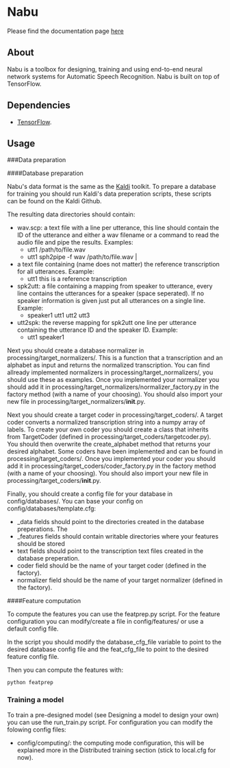# Nabu

Please find the documentation page [here](http://vrenkens.github.io/Nabu-asr)

## About

Nabu is a toolbox for designing, training and using end-to-end neural network
systems for Automatic Speech Recognition. Nabu is built on top of TensorFlow.

## Dependencies

- [TensorFlow](https://www.tensorflow.org).

## Usage

###Data preparation

####Database preparation

Nabu's data format is the same as the [Kaldi](https://www.http://kaldi-asr.org/)
toolkit. To prepare a database for training you should run Kaldi's data
preperation scripts, these scripts can be found on the Kaldi Github.

The resulting data directories should contain:
- wav.scp: a text file with a line per utterance, this line should contain the
ID of the utterance and either a wav filename or a command to read the audio
file and pipe the results. Examples:
  - utt1 /path/to/file.wav
  - utt1 sph2pipe -f wav /path/to/file.wav |
- a text file containing (name does not matter) the reference transcription for
all utterances. Example:
  - utt1 this is a reference transcription
- spk2utt: a file containing a mapping from speaker to utterance, every line
contains the utterances for a speaker (space seperated). If no speaker
information is given just put all utterances on a single line. Example:
  - speaker1 utt1 utt2 utt3
- utt2spk: the reverse mapping for spk2utt one line per utterance containing
the utterance ID and the speaker ID. Example:
  - utt1 speaker1

Next you should create a database normalizer in processing/target_normalizers/.
This is a function that a transcription and an alphabet as input and returns
the normalized transcription. You can find allready implemented normalizers
in processing/target_normalizers/, you should use these as examples. Once you
implemented your normalizer you should add it in
processing/target_normalizers/normalizer_factory.py in the factory method
(with a name of your choosing). You should also import your new file in
processing/target_normalizers/__init__.py.

Next you should create a target coder in processing/target_coders/. A target
coder converts a normalized transcription string into a numpy array of labels.
To create your own coder you should create a class that inherits from
TargetCoder (defined in processing/target_coders/targetcoder.py). You should
then overwrite the create_alphabet method that returns your desired alphabet.
Some coders have been implemented and can be found in processing/target_coders/.
Once you implemented your coder you should add it in
processing/target_coders/coder_factory.py in the factory method
(with a name of your choosing). You should also import your new file in
processing/target_coders/__init__.py.

Finally, you should create a config file for your database in config/databases/.
You can base your config on config/databases/template.cfg:
- _data fields should point to the directories created in the database
preperations. The
- _features fields should contain writable directories where your features
should be stored
- text fields should point to the transcription text files created in the
database preperation.
- coder field should be the name of your target coder (defined in the
factory).
- normalizer field should be the name of your target normalizer (defined in the
factory).

####Feature computation

To compute the features you can use the featprep.py script. For the feature
configuration you can modify/create a file in config/features/ or use a
default config file.

In the script you
should modify the database_cfg_file variable to point to the desired database
config file and the feat_cfg_file to point to the desired feature config file.

Then you can compute the features with:

```
python featprep
```

### Training a model

To train a pre-designed model (see Designing a model to design your own) you can
use the run_train.py script. For configuration you can modify the folowing
config files:
- config/computing/: the computing mode configuration, this will be explained
more in the Distributed training section (stick to local.cfg for now).
